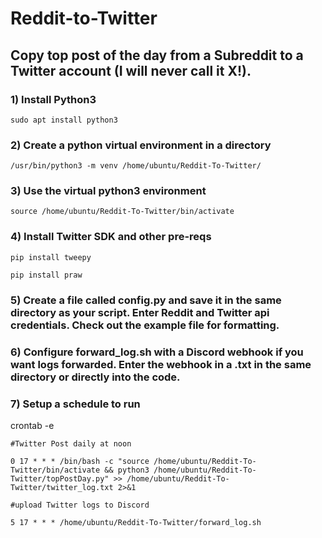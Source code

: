 # Reddit-to-Twitter
 
 
## Copy top post of the day from a Subreddit to a Twitter account (I will never call it X!). 

### 1) Install Python3

	sudo apt install python3

### 2) Create a python virtual environment in a directory

	/usr/bin/python3 -m venv /home/ubuntu/Reddit-To-Twitter/

### 3) Use the virtual python3 environment

	source /home/ubuntu/Reddit-To-Twitter/bin/activate

### 4) Install Twitter SDK and other pre-reqs

	pip install tweepy
		
	pip install praw

### 5) Create a file called config.py and save it in the same directory as your script. Enter Reddit and Twitter api credentials. Check out the example file for formatting. 

### 6) Configure forward_log.sh with a Discord webhook if you want logs forwarded. Enter the webhook in a .txt in the same directory or directly into the code.
	
### 7) Setup a schedule to run

crontab -e 
	
	#Twitter Post daily at noon
		
	0 17 * * * /bin/bash -c "source /home/ubuntu/Reddit-To-Twitter/bin/activate && python3 /home/ubuntu/Reddit-To-Twitter/topPostDay.py" >> /home/ubuntu/Reddit-To-Twitter/twitter_log.txt 2>&1 
		
	#upload Twitter logs to Discord
		
	5 17 * * * /home/ubuntu/Reddit-To-Twitter/forward_log.sh
	
	
